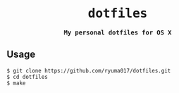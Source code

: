 <div align="center">

<samp>

# dotfiles

**My personal dotfiles for OS X**

</samp>

</div>

## Usage

```
$ git clone https://github.com/ryuma017/dotfiles.git
$ cd dotfiles
$ make
```
